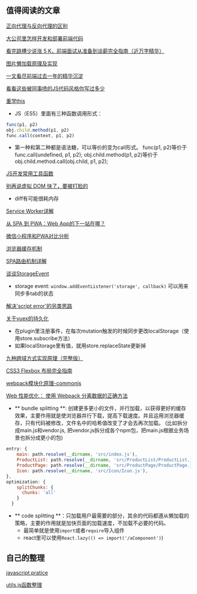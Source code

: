 ## 值得阅读的文章
[正向代理与反向代理的区别](https://www.jianshu.com/p/208c02c9dd1d)

[大公司里怎样开发和部署前端代码](https://github.com/fouber/blog/issues/6)

[看完跳槽少说涨 5 K，前端面试从准备到谈薪完全指南（近万字精华）](https://juejin.im/post/5dfef50751882512444027eb)

[图片懒加载原理及实现](https://www.jianshu.com/p/8e2a73638153)

[一文看尽前端过去一年的精华沉淀](https://juejin.im/post/5dafa3d35188257b1549bad1#heading-11)

[看看这些被同事喷的JS代码风格你写过多少](https://mp.weixin.qq.com/s/f6DHgoTGcCIaN3Orlq45LA)

[重学this](https://juejin.im/post/5d6e5f77f265da03e05b2fd9)
- JS（ES5）里面有三种函数调用形式：
```javascript
func(p1, p2) 
obj.child.method(p1, p2)
func.call(context, p1, p2)
```
- 第一种和第二种都是语法糖，可以等价的变为call形式。 func(p1, p2)等价于 func.call(undefined, p1, p2); obj.child.method(p1, p2)等价于obj.child.method.call(obj.child, p1, p2);

[JS开发常用工具函数](https://segmentfault.com/a/1190000019601333)

[别再说虚拟 DOM 快了，要被打脸的](https://mp.weixin.qq.com/s/XR3-3MNCYY2pg6yVwVQohQ)
- diff有可能很耗内存

[Service Worker详解](https://www.jianshu.com/p/768be2733872)

[从 SPA 到 PWA：Web App的下一站在哪？](https://mp.weixin.qq.com/s/oZhZm6azOishzbRh2WsIpg)

[微信小程序和PWA对比分析](https://blog.csdn.net/baidu_browser/article/details/64440238)

[浏览器缓存机制](http://www.imooc.com/article/272542?mc_marking=57f1ecf96218fd14080e07535eb69916&mc_channel=weibo)

[SPA路由机制详解](https://www.cnblogs.com/liangyin/p/9686696.html)

[谈谈StorageEvent](https://mp.weixin.qq.com/s/FLgv7za3ICwvHFR8AHXnBA)
- storage event: `window.addEventListener('storage', callback)` 可以用来同步多tab的状态

[解决'script error'的另类思路](https://cloud.tencent.com/developer/article/1367170)

[关于vuex的持久化](https://www.jianshu.com/p/7346a101332b)
- 在plugin里注册事件，在每次mutation触发的时候同步更改localStorage（使用store.subscribe方法）
- 如果localStorage里有值，就用store.replaceState更新掉

[九种跨域方式实现原理（完整版）](https://mp.weixin.qq.com/s/6l4IVdCqH4DF6zckmnDc_w)

[CSS3 Flexbox 布局完全指南](https://www.html.cn/archives/8629)

[webpack模块化原理-commonjs](https://segmentfault.com/a/1190000010349749)

[Web 性能优化： 使用 Webpack 分离数据的正确方法](https://segmentfault.com/a/1190000018368885)
- ** bundle splitting **: 创建更多更小的文件，并行加载，以获得更好的缓存效果，主要作用就是使浏览器并行下载，提高下载速度。并且运用浏览器缓存，只有代码被修改，文件名中的哈希值改变了才会去再次加载。
(比如拆分成main.js和vendor.js, 把vendor.js拆分成各个npm包，把main.js根据业务场景也拆分成更小的包)
```javascript
entry: {
    main: path.resolve(__dirname, 'src/index.js'),
    ProductList: path.resolve(__dirname, 'src/ProductList/ProductList.js'),
    ProductPage: path.resolve(__dirname, 'src/ProductPage/ProductPage.js'),
    Icon: path.resolve(__dirname, 'src/Icon/Icon.js'),
},
optimization: {
    splitChunks: {
      chunks: 'all'
    }
  }
```
- ** code splitting **：只加载用户最需要的部分，其余的代码都遵从懒加载的策略，主要的作用就是加快页面的加载速度，不加载不必要的代码。
    - 最简单就是使用`import`或者`require`导入组件
    - react里可以使用`React.lazy(() => import('/aComponent')`)

## 自己的整理

[javascript pratice](./Module/practice01.js)

[utils.js函数整理](./Module/utils.js)